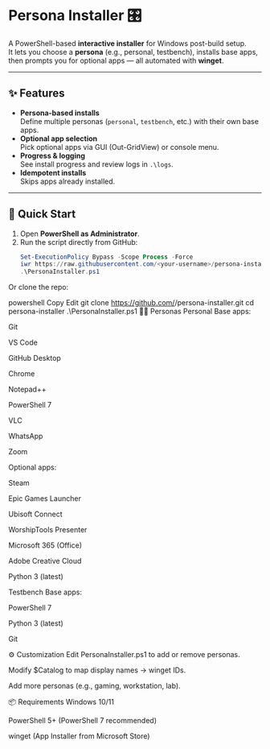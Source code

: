 # Persona Installer 🎛️

A PowerShell-based **interactive installer** for Windows post-build setup.  
It lets you choose a **persona** (e.g., personal, testbench), installs base apps, then prompts you for optional apps — all automated with **winget**.

---

## ✨ Features
- **Persona-based installs**  
  Define multiple personas (`personal`, `testbench`, etc.) with their own base apps.  
- **Optional app selection**  
  Pick optional apps via GUI (Out-GridView) or console menu.  
- **Progress & logging**  
  See install progress and review logs in `.\logs`.  
- **Idempotent installs**  
  Skips apps already installed.  

---

## 🚀 Quick Start

1. Open **PowerShell as Administrator**.
2. Run the script directly from GitHub:
   ```powershell
   Set-ExecutionPolicy Bypass -Scope Process -Force
   iwr https://raw.githubusercontent.com/<your-username>/persona-installer/main/PersonaInstaller.ps1 -OutFile PersonaInstaller.ps1
   .\PersonaInstaller.ps1
Or clone the repo:

powershell
Copy
Edit
git clone https://github.com/<your-username>/persona-installer.git
cd persona-installer
.\PersonaInstaller.ps1
🧑‍💻 Personas
Personal
Base apps:

Git

VS Code

GitHub Desktop

Chrome

Notepad++

PowerShell 7

VLC

WhatsApp

Zoom

Optional apps:

Steam

Epic Games Launcher

Ubisoft Connect

WorshipTools Presenter

Microsoft 365 (Office)

Adobe Creative Cloud

Python 3 (latest)

Testbench
Base apps:

PowerShell 7

Python 3 (latest)

Git

⚙️ Customization
Edit PersonaInstaller.ps1 to add or remove personas.

Modify $Catalog to map display names → winget IDs.

Add more personas (e.g., gaming, workstation, lab).

📦 Requirements
Windows 10/11

PowerShell 5+ (PowerShell 7 recommended)

winget (App Installer from Microsoft Store)